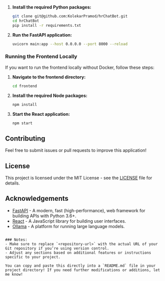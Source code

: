
1. **Install the required Python packages:**

   ```bash
   git clone git@github.com:KolekarPramod/hrChatBot.git
   cd hrChatBot
   pip install -r requirements.txt
   ```

2. **Run the FastAPI application:**

   ```bash
   uvicorn main:app --host 0.0.0.0 --port 8000 --reload
   ```

### Running the Frontend Locally

If you want to run the frontend locally without Docker, follow these steps:

1. **Navigate to the frontend directory:**

   ```bash
   cd frontend
   ```

2. **Install the required Node packages:**

   ```bash
   npm install
   ```

3. **Start the React application:**

   ```bash
   npm start
   ```

## Contributing

Feel free to submit issues or pull requests to improve this application!

## License

This project is licensed under the MIT License - see the [LICENSE](LICENSE) file for details.

## Acknowledgements

- [FastAPI](https://fastapi.tiangolo.com/) - A modern, fast (high-performance), web framework for building APIs with Python 3.6+.
- [React](https://reactjs.org/) - A JavaScript library for building user interfaces.
- [Ollama](https://ollama.com/) - A platform for running large language models.
```

### Notes:
- Make sure to replace `<repository-url>` with the actual URL of your Git repository if you’re using version control.
- Adjust any sections based on additional features or instructions specific to your project.

You can copy and paste this directly into a `README.md` file in your project directory! If you need further modifications or additions, let me know!
